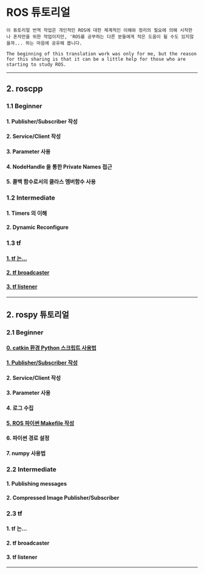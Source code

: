 # ROS 튜토리얼

```
이 튜토리얼 번역 작업은 개인적인 ROS에 대한 체계적인 이해와 정리의 필요에 의해 시작한 나 혼자만을 위한 작업이지만, 'ROS를 공부하는 다른 분들에게 작은 도움이 될 수도 있지않을까... 하는 마음에 공유해 봅니다.
```

```
The beginning of this translation work was only for me, but the reason for this sharing is that it can be a little help for those who are starting to study ROS.
```

---



## 2. roscpp



### 1.1 Beginner


####      1. Publisher/Subscriber 작성

####      2. Service/Client 작성

####      3. Parameter 사용

####      4. NodeHandle 을 통한 Private Names 접근

####      5. 콜백 함수로서의 클라스 멤버함수 사용



### 1.2 Intermediate


####      1. Timers 의 이해

####     2. Dynamic Reconfigure



### 1.3 tf

####      [1. tf 는... ](./roscpp/1_tf_Instroduction.md)

####      [2. tf broadcaster](./roscpp/2_tf_broadcaster_cpp.md)

####      [3. tf listener](./roscpp/3_tf_listener_cpp.md)

---



## 2. rospy 튜토리얼



### 2.1 Beginner

####      [0. catkin 환경 Python 스크립트 사용법](./rospy/rospy_0_How2UsePythonWithCatkin.md)


####        [1. Publisher/Subscriber 작성](./rospy/rospy_1_WritingPubSub.md)

####        2. Service/Client 작성

####        3. Parameter 사용

####        4. 로그 수집

####        [5. ROS 파이썬 Makefile 작성](./rospy/rospy_5_WritingROS_pythonMakefile.md)

####        6. 파이썬 경로 설정

####        7. numpy 사용법



###   2.2 Intermediate


####        1. Publishing messages

####      2. Compressed Image Publisher/Subscriber



### 2.3 tf

####      1. tf 는...

####      2. tf broadcaster

####      3. tf listener

---

